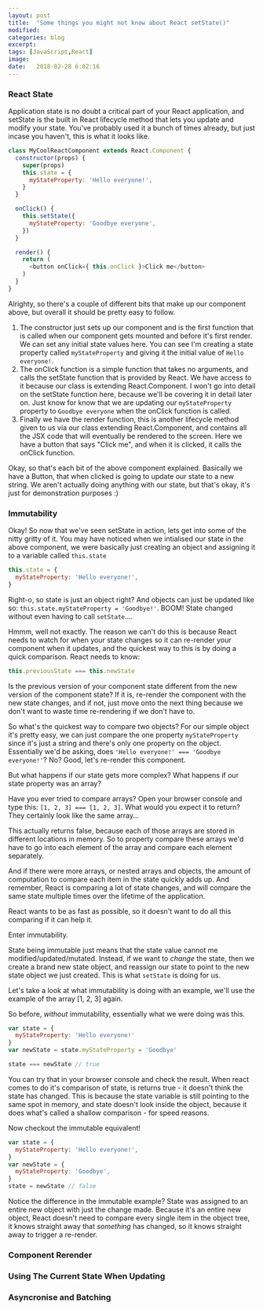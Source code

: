 ```yaml
---
layout: post
title:  "Some things you might not know about React setState()"
modified:
categories: blog
excerpt:
tags: [JavaScript,React]
image:
date:   2018-02-28 6:02:16
---
```

### React State

Application state is no doubt a critical part of your React application, and setState is the built in React lifecycle method that lets you update and modify your state. You've probably used it a bunch of times already, but just incase you haven't, this is what it looks like.

```javascript
class MyCoolReactComponent extends React.Component {
  constructor(props) {
    super(props)
    this.state = {
      myStateProperty: 'Hello everyone!',
    }
  }

  onClick() {
    this.setState({
      myStateProperty: 'Goodbye everyone',
    })
  }

  render() {
    return (
      <button onClick={ this.onClick }>Click me</button>
    )
  }
}
```

Alrighty, so there's a couple of different bits that make up our component above, but overall it should be pretty easy to follow.

1. The constructor just sets up our component and is the first function that is called when our component gets mounted and before it's first render. We can set any initial state values here. You can see I'm creating a state property called `myStateProperty` and giving it the initial value of `Hello everyone!`.
2. The onClick function is a simple function that takes no arguments, and calls the setState function that is provided by React. We have access to it because our class is extending React.Component. I won't go into detail on the setState function here, because we'll be covering it in detail later on. Just know for know that we are updating our `myStateProperty` property to `Goodbye everyone` when the onClick function is called.
3. Finally we have the render function, this is another lifecycle method given to us via our class extending React.Component, and contains all the JSX code that will eventually be rendered to the screen. Here we have a button that says "Click me", and when it is clicked, it calls the onClick function.

Okay, so that's each bit of the above component explained. Basically we have a Button, that when clicked is going to update our state to a new string. We aren't actually doing anything with our state, but that's okay, it's just for demonstration purposes :)

### Immutability

Okay! So now that we've seen setState in action, lets get into some of the nitty gritty of it. You may have noticed when we intialised our state in the above component, we were basically just creating an object and assigning it to a variable called `this.state`

```javascript
this.state = {
  myStateProperty: 'Hello everyone!',
}
```

Right-o, so state is just an object right? And objects can just be updated like so: `this.state.myStateProperty = 'Goodbye!'`. BOOM! State changed without even having to call `setState`....

Hmmm, well not exactly. The reason we can't do this is because React needs to watch for when your state changes so it can re-render your component when it updates, and the quickest way to this is by doing a quick comparison. React needs to know:

```javascript
this.previousState === this.newState
```

Is the previous version of your component state different from the new version of the component state? If it is, re-render the component with the new state changes, and if not, just move onto the next thing because we don't want to waste time re-rendering if we don't have to.

So what's the quickest way to compare two objects? For our simple object it's pretty easy, we can just compare the one property `myStateProperty` since it's just a string and there's only one property on the object. Essentially we'd be asking, does `'Hello everyone!' === 'Goodbye everyone!'`? No? Good, let's re-render this component.

But what happens if our state gets more complex? What happens if our state property was an array?

Have you ever tried to compare arrays? Open your browser console and type this: `[1, 2, 3] === [1, 2, 3]`. What would you expect it to return? They certainly look like the same array...

This actually returns false, because each of those arrays are stored in different locations in memory. So to property compare these arrays we'd have to go into each element of the array and compare each element separately.

And if there were more arrays, or nested arrays and objects, the amount of computation to compare each item in the state quickly adds up. And remember, React is comparing a lot of state changes, and will compare the same state multiple times over the lifetime of the application.

React wants to be as fast as possible, so it doesn't want to do all this comparing if it can help it.

Enter immutability.

State being immutable just means that the state value cannot me modified/updated/mutated. Instead, if we want to *change* the state, then we create a brand new state object, and reassign our state to point to the new state object we just created. This is what `setState` is doing for us.

Let's take a look at what immutability is doing with an example, we'll use the example of the array [1, 2, 3] again.

So before, *without* immutability, essentially what we were doing was this.

```javascript
var state = {
  myStateProperty: 'Hello everyone!'
}
var newState = state.myStateProperty = 'Goodbye'

state === newState // true
```

You can try that in your browser console and check the result. When react comes to do it's comparison of state, is returns true - it doesn't think the state has changed. This is because the state variable is still pointing to the same spot in memory, and state doesn't look inside the object, because it does what's called a shallow comparison - for speed reasons.

Now checkout the immutable equivalent!

```javascript
var state = {
  myStateProperty: 'Hello everyone!',
}
var newState = {
  myStateProperty: 'Goodbye',
}
state = newState // false
```

Notice the difference in the immutable example? State was assigned to an entire new object with just the change made. Because it's an entire new object, React doesn't need to compare every single item in the object tree, it knows straight away that *something* has changed, so it knows straight away to trigger a re-render.


### Component Rerender
### Using The Current State When Updating
### Asyncronise and Batching